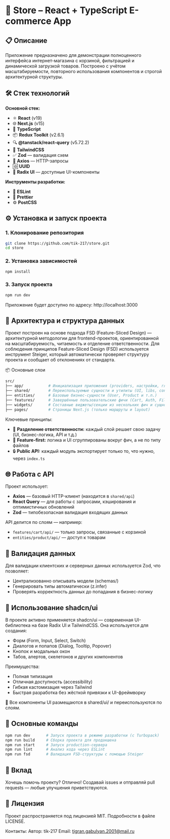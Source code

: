 # 🛒 Store – React + TypeScript E-commerce App

## 📋 Описание

Приложение предназначено для демонстрации полноценного интерфейса интернет-магазина с корзиной, фильтрацией и динамической загрузкой товаров. Построено с учётом масштабируемости, повторного использования компонентов и строгой архитектурной структуры.

## 🛠 Стек технологий

**Основной стек:**

- ⚛️ **React** (v19)
- 🌐 **Next.js** (v15)
- 💬 **TypeScript**
- 📦 **Redux Toolkit** (v2.6.1)
- 🔍 **@tanstack/react-query** (v5.72.2)
- 🎨 **TailwindCSS**
- ✅ **Zod** — валидация схем
- 📡 **Axios** — HTTP-запросы
- 🆔 **UUID**
- 🧩 **Radix UI** — доступные UI-компоненты

**Инструменты разработки:**

- 📏 **ESLint**
- 🧼 **Prettier**
- ⚙️ **PostCSS**

## ⚙ Установка и запуск проекта

### 1. Клонирование репозитория
```bash
git clone https://github.com/tik-217/store.git
cd store
```

### 2. Установка зависимостей
```bash
npm install
```

### 3. Запуск проекта
```bash
npm run dev
```
Приложение будет доступно по адресу: http://localhost:3000

## 🧱 Архитектура и структура данных
Проект построен на основе подхода FSD (Feature-Sliced Design) — архитектурной методологии для frontend-проектов, ориентированной на масштабируемость, читаемость и отделение ответственности.
Для соблюдения принципов Feature-Sliced Design (FSD) используется инструмент Steiger, который автоматически проверяет структуру проекта и сообщает об отклонениях от стандарта.

📦 Основные слои
```bash
src/
├── app/           # Инициализация приложения (providers, настройки, глобальные стили)
├── shared/        # Переиспользуемые сущности и утилиты (UI, libs, config, helpers)
├── entities/      # Базовые бизнес-сущности (User, Product и т.п.)
├── features/      # Завершённые пользовательские фичи (Cart, Auth, Filters и т.п.)
├── widgets/       # Составные виджеты/секции из нескольких фич и сущностей
├── pages/         # Страницы Next.js (только маршруты и layout)
```

Ключевые принципы:
- 🧩 **Разделение ответственности:** каждый слой решает свою задачу (UI, бизнес-логика, API и т.д.)
- 🚀 **Feature-first:** логика и UI сгруппированы вокруг фич, а не по типу файлов
- 🔒 **Public API:** каждый модуль экспортирует только то, что нужно, через `index.ts`


## 🌐 Работа с API
Проект использует:
- **Axios** — базовый HTTP-клиент (находится в `shared/api`)
- **React Query** — для работы с запросами, кэширования и оптимистичных обновлений
- **Zod** — типобезопасная валидация входящих данных

API делится по слоям — например:
- `features/cart/api/` — только запросы, связанные с корзиной
- `entities/product/api/` — доступ к товарам


## 🧪 Валидация данных
Для валидации клиентских и серверных данных используется Zod, что позволяет:
- Централизованно описывать модели (schemas/)
- Генерировать типы автоматически (z.infer)
- Проверять корректность данных до попадания в бизнес-логику


## 🧩 Использование shadcn/ui
В проекте активно применяется shadcn/ui — современная UI-библиотека на базе Radix UI и TailwindCSS. Она используется для создания:
- Форм (Form, Input, Select, Switch)
- Диалогов и попапов (Dialog, Tooltip, Popover)
- Кнопок и модальных окон
- Табов, алертов, скелетонов и других компонентов

Преимущества:
- Полная типизация
- Отличная доступность (accessibility)
- Гибкая кастомизация через Tailwind
- Быстрая разработка без жёсткой привязки к UI-фреймворку

📁 Все компоненты UI размещаются в shared/ui/ и переиспользуются по слоям.


## 🚀 Основные команды
```bash
npm run dev       # Запуск проекта в режиме разработки (с Turbopack)
npm run build     # Сборка проекта для продакшена
npm run start     # Запуск production-сервера
npm run lint      # Анализ кода через ESLint
npm run fsd       # Валидация FSD-структуры с помощью Steiger
```


## 🤝 Вклад
Хочешь помочь проекту? Отлично! Создавай issues и отправляй pull requests — любые улучшения приветствуются.


## 📄 Лицензия
Проект распространяется под лицензией MIT. Подробности в файле LICENSE.

Контакты:
Автор: tik-217
Email: tigran.gabulyan.2001@mail.ru
